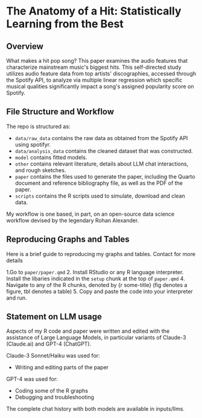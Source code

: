 # The Anatomy of a Hit: Statistically Learning from the Best

## Overview

What makes a hit pop song? This paper examines the audio features that characterize mainstream music's biggest hits. This self-directed study utilizes audio feature data from top artists' discographies, accessed through the Spotify API, to analyze via multiple linear regression which specific musical qualities significantly impact a song's assigned popularity score on Spotify.

## File Structure and Workflow

The repo is structured as:

-   `data/raw_data` contains the raw data as obtained from the Spotify API using spotifyr.
-   `data/analysis_data` contains the cleaned dataset that was constructed.
-   `model` contains fitted models. 
-   `other` contains relevant literature, details about LLM chat interactions, and rough sketches.
-   `paper` contains the files used to generate the paper, including the Quarto document and reference bibliography file, as well as the PDF of the paper. 
-   `scripts` contains the R scripts used to simulate, download and clean data.

My workflow is one based, in part, on an open-source data science workflow devised by the legendary Rohan Alexander. 

## Reproducing Graphs and Tables
Here is a brief guide to reproducing my graphs and tables. Contact for more details

1.Go to `paper/paper.qmd`
2. Install RStudio or any R language interpreter. Install the libaries indicated in the `setup` chunk at the top of `paper.qmd`
4. Navigate to any of the R chunks, denoted by {r some-title} (fig denotes a figure, tbl denotes a table)
5. Copy and paste the code into your interpreter and run. 
   
## Statement on LLM usage

Aspects of my R code and paper were written and edited with the assistance of Large Language Models, in particular variants of Claude-3 (Claude.ai) and GPT-4 (ChatGPT). 

Claude-3 Sonnet/Haiku was used for:
- Writing and editing parts of the paper

GPT-4 was used for: 
- Coding some of the R graphs
- Debugging and troubleshooting

The complete chat history with both models are available in inputs/llms. 
